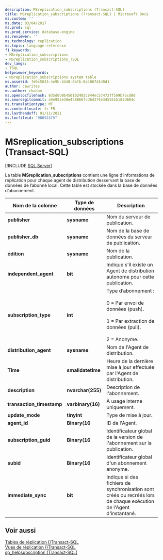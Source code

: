 ```yaml
---
description: MSreplication_subscriptions (Transact-SQL)
title: MSreplication_subscriptions (Transact-SQL) | Microsoft Docs
ms.custom: ''
ms.date: 03/04/2017
ms.prod: sql
ms.prod_service: database-engine
ms.reviewer: ''
ms.technology: replication
ms.topic: language-reference
f1_keywords:
- MSreplication_subscriptions
- MSreplication_subscriptions_TSQL
dev_langs:
- TSQL
helpviewer_keywords:
- MSreplication_subscriptions system table
ms.assetid: fd0c5843-4e9b-4448-8bfb-0a4067d1d8d1
author: cawrites
ms.author: chadam
ms.openlocfilehash: 8d5d0b8b450102483c844ec53472ff509b75cd0d
ms.sourcegitcommit: a9e982e30e458866fcd64374e3458516182d604c
ms.translationtype: MT
ms.contentlocale: fr-FR
ms.lasthandoff: 01/11/2021
ms.locfileid: "98092375"
---
```

# <a name="msreplication_subscriptions-transact-sql"></a>MSreplication_subscriptions (Transact-SQL)
[!INCLUDE [SQL Server](../../includes/applies-to-version/sqlserver.md)]

  La table **MSreplication_subscriptions** contient une ligne d’informations de réplication pour chaque agent de distribution desservant la base de données de l’abonné local. Cette table est stockée dans la base de données d’abonnement.  
  
|Nom de la colonne|Type de données|Description|  
|-----------------|---------------|-----------------|  
|**publisher**|**sysname**|Nom du serveur de publication.|  
|**publisher_db**|**sysname**|Nom de la base de données du serveur de publication.|  
|**édition**|**sysname**|Nom de la publication.|  
|**independent_agent**|**bit**|Indique s'il existe un Agent de distribution autonome pour cette publication.|  
|**subscription_type**|**int**|Type d’abonnement :<br /><br /> 0 = Par envoi de données (push).<br /><br /> 1 = Par extraction de données (pull).<br /><br /> 2 = Anonyme.|  
|**distribution_agent**|**sysname**|Nom de l'Agent de distribution.|  
|**Time**|**smalldatetime**|Heure de la dernière mise à jour effectuée par l'Agent de distribution.|  
|**description**|**nvarchar(255)**|Description de l'abonnement.|  
|**transaction_timestamp**|**varbinary(16)**|À usage interne uniquement.|  
|**update_mode**|**tinyint**|Type de mise à jour.|  
|**agent_id**|**Binary(16**|ID de l'Agent.|  
|**subscription_guid**|**Binary(16**|Identificateur global de la version de l'abonnement sur la publication.|  
|**subid**|**Binary(16**|Identificateur global d'un abonnement anonyme.|  
|**immediate_sync**|**bit**|Indique si des fichiers de synchronisation sont créés ou recréés lors de chaque exécution de l'Agent d'instantané.|  
  
## <a name="see-also"></a>Voir aussi  
 [Tables de réplication &#40;&#41;Transact-SQL ](../../relational-databases/system-tables/replication-tables-transact-sql.md)   
 [Vues de réplication &#40;&#41;Transact-SQL ](../../relational-databases/system-views/replication-views-transact-sql.md)   
 [sp_helpsubscription &#40;Transact-SQL&#41;](../../relational-databases/system-stored-procedures/sp-helpsubscription-transact-sql.md)  
  
  

